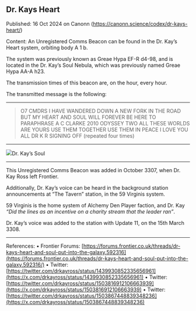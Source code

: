 ## Dr. Kays Heart

Published: 16 Oct 2024 on Canonn (https://canonn.science/codex/dr-kays-heart/)

Content: An Unregistered Comms Beacon can be found in the Dr. Kay’s Heart system, orbiting body A 1 b.

The system was previously known as Greae Hypa EF-R d4-98, and is located in the Dr. Kay’s Soul Nebula, which was previously named Greae Hypa AA-A h23.

The transmission times of this beacon are, on the hour, every hour.

The transmitted message is the following:

* * *

> 
> O7 CMDRS
> I HAVE WANDERED DOWN A NEW FORK IN THE ROAD BUT MY HEART AND SOUL WILL FOREVER BE HERE
> TO PARAPHRASE A C CLARKE 2010 ODYSSEY TWO ALL THESE WORLDS ARE YOURS USE THEM TOGETHER USE THEM IN PEACE
> I LOVE YOU ALL
> DR K R SIGNING OFF
> (repeated four times)

* * *

![](https://canonn.science/wp-content/uploads/2024/04/Dr.-Kays-Soul-1024x576.png)Dr. Kay’s Soul

* * *

This Unregistered Comms Beacon was added in October 3307, when Dr. Kay Ross left Frontier.

Additionally, Dr. Kay’s voice can be heard in the background station announcements at “The Tavern” station, in the 59 Virginis system.

59 Virginis is the home system of Alchemy Den Player faction, and Dr. Kay *“Did the lines as an incentive on a charity stream that the leader ran”*.

Dr. Kay’s voice was added to the station with Update 11, on the 15th March 3308.

* * *

References:
• Frontier Forums: [https://forums.frontier.co.uk/threads/dr-kays-heart-and-soul-put-into-the-galaxy.592316](https://forums.frontier.co.uk/threads/dr-kays-heart-and-soul-put-into-the-galaxy.592316/)
• Twitter: [https://twitter.com/drkayross/status/1439930852335656961](https://x.com/drkayross/status/1439930852335656961)
• Twitter: [https://twitter.com/drkayross/status/1503816912106663939](https://x.com/drkayross/status/1503816912106663939)
• Twitter: [https://twitter.com/drkayross/status/1503867448839348236](https://x.com/drkayross/status/1503867448839348236)